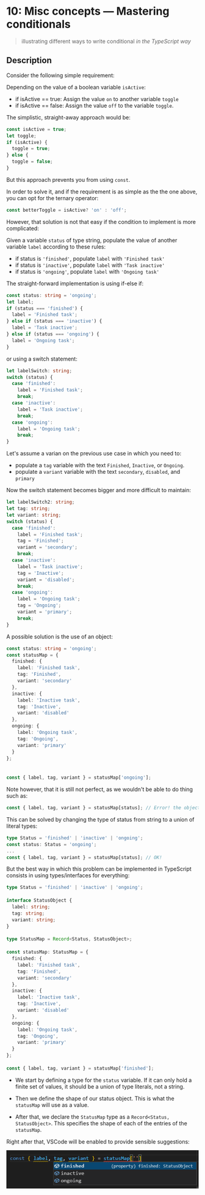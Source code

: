 # 10: Misc concepts &mdash; Mastering conditionals
> illustrating different ways to write conditional *in the TypeScript way*

## Description
Consider the following simple requirement:

Depending on the value of a boolean variable `isActive`:
+ if isActive == true: Assign the value `on` to another variable `toggle`
+ if isActive == false: Assign the value `off` to the variable `toggle`.

The simplistic, straight-away approach would be:

```typescript
const isActive = true;
let toggle;
if (isActive) {
  toggle = true;
} else {
  toggle = false;
}
```

But this approach prevents you from using `const`.

In order to solve it, and if the requirement is as simple as the the one above, you can opt for the ternary operator:

```typescript
const betterToggle = isActive? 'on' : 'off';
```

However, that solution is not that easy if the condition to implement is more complicated:

Given a variable `status` of type string, populate the value of another variable `label` according to these rules:
+ if status is `'finished'`, populate `label` with `'Finished task'`
+ if status is `'inactive'`, populate `label` with `'Task inactive'`
+ if status is `'ongoing'`, populate `label` with `'Ongoing task'`

The straight-forward implementation is using if-else if:

```typescript
const status: string = 'ongoing';
let label;
if (status === 'finished') {
  label = 'Finished task';
} else if (status === 'inactive') {
  label = 'Task inactive';
} else if (status === 'ongoing') {
  label = 'Ongoing task';
}
```

or using a switch statement:

```typescript
let labelSwitch: string;
switch (status) {
  case 'finished':
    label = 'Finished task';
    break;
  case 'inactive':
    label = 'Task inactive';
    break;
  case 'ongoing':
    label = 'Ongoing task';
    break;
}
```

Let's assume a varian on the previous use case in which you need to:
+ populate a `tag` variable with the text `Finished`, `Inactive`, or `Ongoing`.
+ populate a `variant` variable with the text `secondary`, `disabled`, and `primary`

Now the switch statement becomes bigger and more difficult to maintain:

```typescript
let labelSwitch2: string;
let tag: string;
let variant: string;
switch (status) {
  case 'finished':
    label = 'Finished task';
    tag = 'Finished';
    variant = 'secondary';
    break;
  case 'inactive':
    label = 'Task inactive';
    tag = 'Inactive';
    variant = 'disabled';
    break;
  case 'ongoing':
    label = 'Ongoing task';
    tag = 'Ongoing';
    variant = 'primary';
    break;
}
```

A possible solution is the use of an object:

```typescript
const status: string = 'ongoing';
const statusMap = {
  finished: {
    label: 'Finished task',
    tag: 'Finished',
    variant: 'secondary'
  },
  inactive: {
    label: 'Inactive task',
    tag: 'Inactive',
    variant: 'disabled'
  },
  ongoing: {
    label: 'Ongoing task',
    tag: 'Ongoing',
    variant: 'primary'
  }
};


const { label, tag, variant } = statusMap['ongoing'];
```

Note however, that it is still not perfect, as we wouldn't be able to do thing such as:

```typescript
const { label, tag, variant } = statusMap[status]; // Error! the object cannot be indexed by the variable
```

This can be solved by changing the type of status from string to a union of literal types:

```typescript
type Status = 'finished' | 'inactive' | 'ongoing';
const status: Status = 'ongoing';
...
const { label, tag, variant } = statusMap[status]; // OK!
```

But the best way in which this problem can be implemented in TypeScript consists in using types/interfaces for everything:

```typescript
type Status = 'finished' | 'inactive' | 'ongoing';

interface StatusObject {
  label: string;
  tag: string;
  variant: string;
}

type StatusMap = Record<Status, StatusObject>;

const statusMap: StatusMap = {
  finished: {
    label: 'Finished task',
    tag: 'Finished',
    variant: 'secondary'
  },
  inactive: {
    label: 'Inactive task',
    tag: 'Inactive',
    variant: 'disabled'
  },
  ongoing: {
    label: 'Ongoing task',
    tag: 'Ongoing',
    variant: 'primary'
  }
};

const { label, tag, variant } = statusMap['finished'];
```

+ We start by defining a type for the `status` variable. If it can only hold a finite set of values, it should be a union of type literals, not a string.

+ Then we define the shape of our status object. This is what the `statusMap` will use as a value.

+ After that, we declare the `StatusMap` type as a `Record<Status, StatusObject>`. This specifies the shape of each of the entries of the `statusMap`.

Right after that, VSCode will be enabled to provide sensible suggestions:

![VS code suggestions](docs/images/autocomplete.png)
